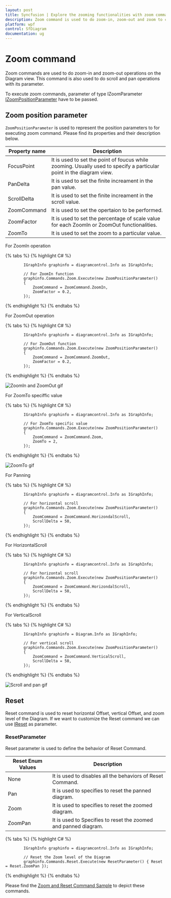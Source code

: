 ```yaml
---
layout: post
title: Syncfusion | Explore the zooming functionalities with zoom command.
description: Zoom command is used to do zoom-in, zoom-out and zoom to certain zoom operations on the Diagram view. It can be done by zoom command parameters.
platform: wpf
control: SfDiagram
documentation: ug
---
```


# Zoom command

Zoom commands are used to do zoom-in and zoom-out operations on the Diagram view. This command is also used to do scroll and pan operations with its parameter. 

To execute zoom commands, parameter of type IZoomParameter [IZoomPositionParameter](https://help.syncfusion.com/cr/cref_files/wpf/Syncfusion.SfDiagram.WPF~Syncfusion.UI.Xaml.Diagram.ZoomPositionParameter_members.html) have to be passed.

## Zoom position parameter

`ZoomPositionParameter` is used to represent the position parameters to for executing zoom command. Please find its properties and their description below.

| Property name | Description |
| --- | --- |
| FocusPoint | It is used to set the point of foucus while zooming. Usually used to specify a particular point in the diagram view. |
| PanDelta | It is used to set the finite increament in the pan value. |
| ScrollDelta | It is used to set the finite increament in the scroll value. |
| ZoomCommand | It is used to set the opertaion to be performed. |
| ZoomFactor | It is used to set the percentage of scale value for each ZoomIn or ZoomOut functionalities. |
| ZoomTo | It is used to set the zoom to a particular value. |

For ZoomIn operation

{% tabs %}
{% highlight C# %}

            IGraphInfo graphinfo = diagramcontrol.Info as IGraphInfo;

            // For ZoomIn function
            graphinfo.Commands.Zoom.Execute(new ZoomPositionParameter()
            {
                ZoomCommand = ZoomCommand.ZoomIn,
                ZoomFactor = 0.2,
            });

{% endhighlight %}
{% endtabs %}

For ZoomOut operation

{% tabs %}
{% highlight C# %}

            IGraphInfo graphinfo = diagramcontrol.Info as IGraphInfo;

            // For ZoomOut function
            graphinfo.Commands.Zoom.Execute(new ZoomPositionParameter()
            {
                ZoomCommand = ZoomCommand.ZoomOut,
                ZoomFactor = 0.2,
            });

{% endhighlight %}
{% endtabs %}

![ZoomIn and ZoomOut gif](Commands_Images/Commands_img13.gif)

For ZoomTo speciffic value

{% tabs %}
{% highlight C# %}

            IGraphInfo graphinfo = diagramcontrol.Info as IGraphInfo;

            // For ZoomTo specific value
            graphinfo.Commands.Zoom.Execute(new ZoomPositionParameter()
            {
                ZoomCommand = ZoomCommand.Zoom,
                ZoomTo = 2,
            });

{% endhighlight %}
{% endtabs %}

![ZoomTo gif](Commands_Images/Commands_img14.gif)

For Panning

{% tabs %}
{% highlight C# %}

            IGraphInfo graphinfo = diagramcontrol.Info as IGraphInfo;

            // For horizontal scroll
            graphinfo.Commands.Zoom.Execute(new ZoomPositionParameter()
            {
                ZoomCommand = ZoomCommand.HorizondalScroll,
                ScrollDelta = 50,
            });

{% endhighlight %}
{% endtabs %}


For HorizontalScroll

{% tabs %}
{% highlight C# %}

            IGraphInfo graphinfo = diagramcontrol.Info as IGraphInfo;

            // For horizontal scroll
            graphinfo.Commands.Zoom.Execute(new ZoomPositionParameter()
            {
                ZoomCommand = ZoomCommand.HorizondalScroll,
                ScrollDelta = 50,
            });

{% endhighlight %}
{% endtabs %}

For VerticalScroll

{% tabs %}
{% highlight C# %}

            IGraphInfo graphinfo = Diagram.Info as IGraphInfo;

            // For vertical scroll
            graphinfo.Commands.Zoom.Execute(new ZoomPositionParameter()
            {
                ZoomCommand = ZoomCommand.VerticalScroll,
                ScrollDelta = 50,
            });

{% endhighlight %}
{% endtabs %}

![Scroll and pan gif](Commands_Images/Commands_img15.gif)

## Reset

Reset command is used to reset horizontal Offset, vertical Offset, and zoom level of the Diagram. If we want to customize the Reset command we can use [IReset](https://help.syncfusion.com/cr/cref_files/wpf/Syncfusion.SfDiagram.WPF~Syncfusion.UI.Xaml.Diagram.ResetParameter_members.html) as parameter.

### ResetParameter

Reset parameter is used to define the behavior of Reset Command. 

| Reset Enum Values | Description |
| --- | --- |
| None | It is used to disables all the behaviors of Reset Command. |
| Pan | It is used to specifies to reset the panned diagram. |
| Zoom | It is used to specifies to reset the zoomed diagram. |
| ZoomPan | It is used to Specifies to reset the zoomed and panned diagram. |


{% tabs %}
{% highlight C# %}

            IGraphInfo graphinfo = diagramcontrol.Info as IGraphInfo;

            // Reset the Zoom level of the Diagram
            graphinfo.Commands.Reset.Execute(new ResetParameter() { Reset = Reset.ZoomPan });

{% endhighlight %}
{% endtabs %}

Please find the [Zoom and Reset Command Sample](https://github.com/SyncfusionExamples/WPF-Diagram-Examples/tree/master/Samples/Commands/Zoom%20Command) to depict these commands.